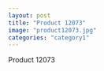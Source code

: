 ```yaml
---
layout: post
title: "Product 12073"
image: "product12073.jpg"
categories: "category1"
---
```

Product 12073
